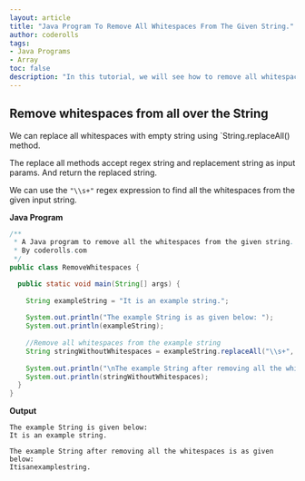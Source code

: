 ```yaml
---
layout: article  
title: "Java Program To Remove All Whitespaces From The Given String."  
author: coderolls  
tags:
- Java Programs
- Array
toc: false
description: "In this tutorial, we will see how to remove all whitespaces from the given String."
---
```


## Remove whitespaces from all over the String

We can replace all whitespaces with empty string using `String.replaceAll() method. 

The replace all methods accept regex string and replacement string as input params. And return the replaced string.

We can use the `"\\s+"` regex expression to find all the whitespaces from the given input string. 

**Java Program**

```java
/**
 * A Java program to remove all the whitespaces from the given string.
 * By coderolls.com
 */
public class RemoveWhitespaces {

  public static void main(String[] args) {
  
    String exampleString = "It is an example string.";
    
    System.out.println("The example String is as given below: ");
    System.out.println(exampleString);
    
    //Remove all whitespaces from the example string
    String stringWithoutWhitespaces = exampleString.replaceAll("\\s+", "");
    
    System.out.println("\nThe example String after removing all the whitespaces is as given below: ");
    System.out.println(stringWithoutWhitespaces);
  }
}
```

**Output**

```
The example String is given below: 
It is an example string.

The example String after removing all the whitespaces is as given below: 
Itisanexamplestring.
```
